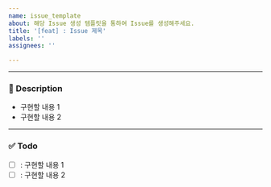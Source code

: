 ```yaml
---
name: issue_template
about: 해당 Issue 생성 템플릿을 통하여 Issue를 생성해주세요.
title: '[feat] : Issue 제목'
labels: ''
assignees: ''

---
```


---
### 📝 Description
- 구현할 내용 1
- 구현할 내용 2
---
### ✅ Todo
- [ ] : 구현할 내용 1
- [ ] : 구현할 내용 2
